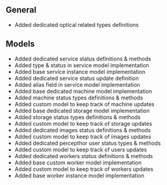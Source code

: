 ## General
- Added dedicated optical related types definitions

## Models
- Added dedicated service status definitions & methods
- Added type & status in service model implementation
- Added base service instance model implementation
- Added dedicated service status update definition
- Added alias field in service model implementation
- Added base dedicated machine model implementation
- Added machine status types definitions & methods
- Added custom model to keep track of machine updates
- Added base dedicated storage model implementation
- Added storage status types definitions & methods
- Added custom model to keep track of storage updates
- Added dedicated images status definitions & methods
- Added custom model to keep track of images updates
- Added dedicated percepthor user status types & methods
- Added custom model to keep track of users updates
- Added dedicated workers status definitions & methods
- Added base custom worker model implementation
- Added custom model to keep track of workers updates
- Added base worker instance model implementation
